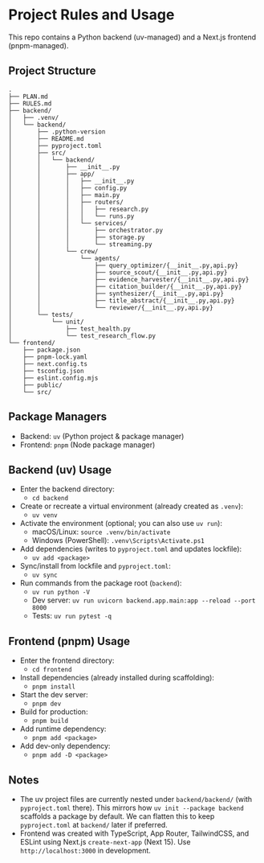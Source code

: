 # Project Rules and Usage

This repo contains a Python backend (uv-managed) and a Next.js frontend (pnpm-managed).

## Project Structure

```
.
├── PLAN.md
├── RULES.md
├── backend/
│   ├── .venv/
│   └── backend/
│       ├── .python-version
│       ├── README.md
│       ├── pyproject.toml
│       ├── src/
│       │   └── backend/
│       │       ├── __init__.py
│       │       ├── app/
│       │       │   ├── __init__.py
│       │       │   ├── config.py
│       │       │   ├── main.py
│       │       │   ├── routers/
│       │       │   │   ├── research.py
│       │       │   │   └── runs.py
│       │       │   └── services/
│       │       │       ├── orchestrator.py
│       │       │       ├── storage.py
│       │       │       └── streaming.py
│       │       └── crew/
│       │           └── agents/
│       │               ├── query_optimizer/{__init__.py,api.py}
│       │               ├── source_scout/{__init__.py,api.py}
│       │               ├── evidence_harvester/{__init__.py,api.py}
│       │               ├── citation_builder/{__init__.py,api.py}
│       │               ├── synthesizer/{__init__.py,api.py}
│       │               ├── title_abstract/{__init__.py,api.py}
│       │               └── reviewer/{__init__.py,api.py}
│       └── tests/
│           └── unit/
│               ├── test_health.py
│               └── test_research_flow.py
└── frontend/
    ├── package.json
    ├── pnpm-lock.yaml
    ├── next.config.ts
    ├── tsconfig.json
    ├── eslint.config.mjs
    ├── public/
    └── src/
```

## Package Managers

- Backend: `uv` (Python project & package manager)
- Frontend: `pnpm` (Node package manager)

## Backend (uv) Usage

- Enter the backend directory:
  - `cd backend`
- Create or recreate a virtual environment (already created as `.venv`):
  - `uv venv`
- Activate the environment (optional; you can also use `uv run`):
  - macOS/Linux: `source .venv/bin/activate`
  - Windows (PowerShell): `.venv\Scripts\Activate.ps1`
- Add dependencies (writes to `pyproject.toml` and updates lockfile):
  - `uv add <package>`
- Sync/install from lockfile and `pyproject.toml`:
  - `uv sync`
- Run commands from the package root (`backend`):
  - `uv run python -V`
  - Dev server: `uv run uvicorn backend.app.main:app --reload --port 8000`
  - Tests: `uv run pytest -q`

## Frontend (pnpm) Usage

- Enter the frontend directory:
  - `cd frontend`
- Install dependencies (already installed during scaffolding):
  - `pnpm install`
- Start the dev server:
  - `pnpm dev`
- Build for production:
  - `pnpm build`
- Add runtime dependency:
  - `pnpm add <package>`
- Add dev-only dependency:
  - `pnpm add -D <package>`

## Notes

- The uv project files are currently nested under `backend/backend/` (with `pyproject.toml` there). This mirrors how `uv init --package backend` scaffolds a package by default. We can flatten this to keep `pyproject.toml` at `backend/` later if preferred.
- Frontend was created with TypeScript, App Router, TailwindCSS, and ESLint using Next.js `create-next-app` (Next 15). Use `http://localhost:3000` in development.
